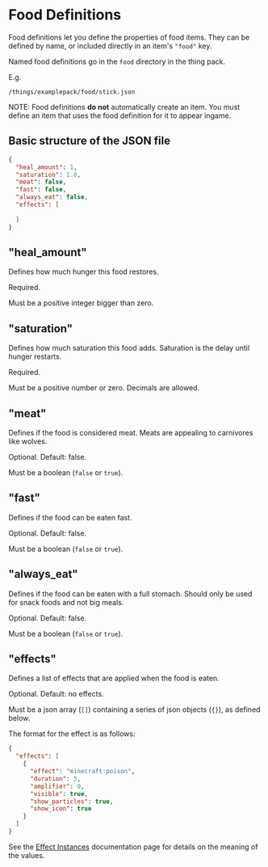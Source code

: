 # Food Definitions

Food definitions let you define the properties of food items. They can be defined by name, or included directly in an item's `"food"` key.

Named food definitions go in the `food` directory in the thing pack.

E.g.
```
/things/examplepack/food/stick.json
```

NOTE: Food definitions **do not** automatically create an item. You must define an item that uses the food definition for it to appear ingame.

## Basic structure of the JSON file

```json
{
  "heal_amount": 1,
  "saturation": 1.0,
  "meat": false,
  "fast": false,
  "always_eat": false,
  "effects": [
    
  ]  
}
```

## "heal_amount"

Defines how much hunger this food restores.

Required.

Must be a positive integer bigger than zero.

## "saturation"

Defines how much saturation this food adds. Saturation is the delay until hunger restarts.

Required.

Must be a positive number or zero. Decimals are allowed. 

## "meat"

Defines if the food is considered meat. Meats are appealing to carnivores like wolves.

Optional. Default: false.

Must be a boolean (`false` or `true`).

## "fast"

Defines if the food can be eaten fast.

Optional. Default: false.

Must be a boolean (`false` or `true`).

## "always_eat"

Defines if the food can be eaten with a full stomach. Should only be used for snack foods and not big meals.

Optional. Default: false.

Must be a boolean (`false` or `true`).

## "effects"

Defines a list of effects that are applied when the food is eaten.

Optional. Default: no effects.

Must be a json array (`[]`) containing a series of json objects (`{}`), as defined below. 

The format for the effect is as follows:

```json
{
  "effects": [
    {
      "effect": "minecraft:poison",
      "duration": 5,
      "amplifier": 0,
      "visible": true,
      "show_particles": true,
      "show_icon": true      
    }
  ]
}
```

See the [Effect Instances](./EffectInstances.md) documentation page for details on the meaning of the values.
